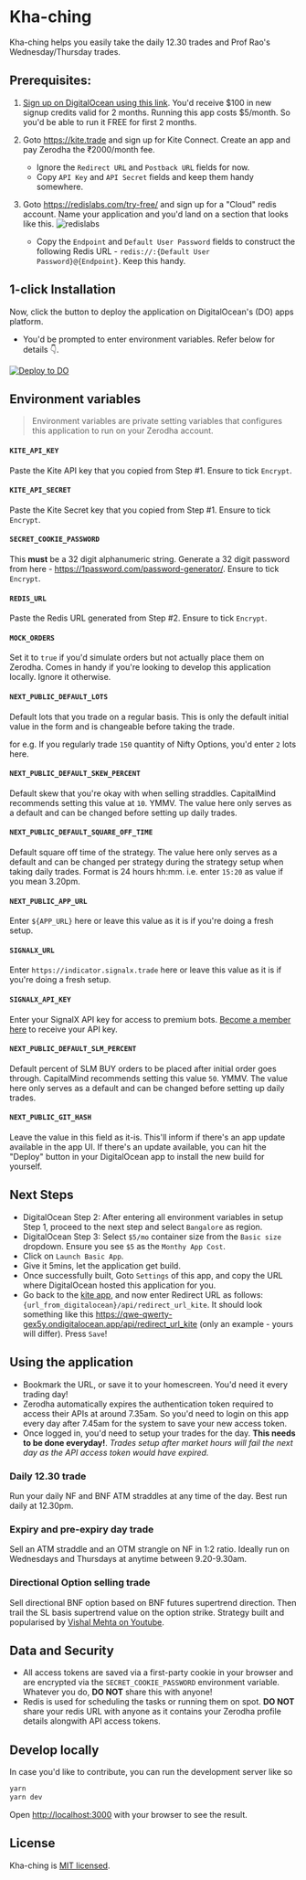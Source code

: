 # Kha-ching

Kha-ching helps you easily take the daily 12.30 trades and Prof Rao's Wednesday/Thursday trades.

## Prerequisites:

1. [Sign up on DigitalOcean using this link](https://m.do.co/c/d9db955b428e). You'd receive $100 in new signup credits valid for 2 months. Running this app costs $5/month. So you'd be able to run it FREE for first 2 months.


2. Goto https://kite.trade and sign up for Kite Connect. Create an app and pay Zerodha the ₹2000/month fee.

    - Ignore the `Redirect URL` and `Postback URL` fields for now.
    - Copy `API Key` and `API Secret` fields and keep them handy somewhere.

3. Goto https://redislabs.com/try-free/ and sign up for a "Cloud" redis account. Name your application and you'd land on a section that looks like this. ![redislabs](https://i.imgur.com/k9sZScs.jpg)

    - Copy the `Endpoint` and `Default User Password` fields to construct the following Redis URL - `redis://:{Default User Password}@{Endpoint}`. Keep this handy.

## 1-click Installation

Now, click the button to deploy the application on DigitalOcean's (DO) apps platform.

- You'd be prompted to enter environment variables. Refer below for details 👇.

[![Deploy to DO](https://www.deploytodo.com/do-btn-blue.svg)](https://cloud.digitalocean.com/apps/new?repo=https://github.com/aakashlpin/kha-ching/tree/master&refcode=d9db955b428e)

## Environment variables

> Environment variables are private setting variables that configures this application to run on your Zerodha account.


#### `KITE_API_KEY`

Paste the Kite API key that you copied from Step #1. Ensure to tick `Encrypt`.
#### `KITE_API_SECRET`

Paste the Kite Secret key that you copied from Step #1. Ensure to tick `Encrypt`.

#### `SECRET_COOKIE_PASSWORD`

This **must** be a 32 digit alphanumeric string. Generate a 32 digit password from here - https://1password.com/password-generator/. Ensure to tick `Encrypt`.

#### `REDIS_URL`

Paste the Redis URL generated from Step #2. Ensure to tick `Encrypt`.

#### `MOCK_ORDERS`

Set it to `true` if you'd simulate orders but not actually place them on Zerodha. Comes in handy if you're looking to develop this application locally. Ignore it otherwise.

#### `NEXT_PUBLIC_DEFAULT_LOTS`

Default lots that you trade on a regular basis. This is only the default initial value in the form and is changeable before taking the trade.

for e.g. If you regularly trade `150` quantity of Nifty Options, you'd enter `2` lots here.
#### `NEXT_PUBLIC_DEFAULT_SKEW_PERCENT`

Default skew that you're okay with when selling straddles. CapitalMind recommends setting this value at `10`. YMMV. The value here only serves as a default and can be changed before setting up daily trades.

#### `NEXT_PUBLIC_DEFAULT_SQUARE_OFF_TIME`

Default square off time of the strategy. The value here only serves as a default and can be changed per strategy during the strategy setup when taking daily trades. Format is 24 hours hh:mm. i.e. enter `15:20` as value if you mean 3.20pm.

#### `NEXT_PUBLIC_APP_URL`

Enter `${APP_URL}` here or leave this value as it is if you're doing a fresh setup.

#### `SIGNALX_URL`

Enter `https://indicator.signalx.trade` here or leave this value as it is if you're doing a fresh setup.

#### `SIGNALX_API_KEY`

Enter your SignalX API key for access to premium bots. [Become a member here](https://www.buymeacoffee.com/aakashgoel/) to receive your API key.

#### `NEXT_PUBLIC_DEFAULT_SLM_PERCENT`

Default percent of SLM BUY orders to be placed after initial order goes through. CapitalMind recommends setting this value `50`. YMMV. The value here only serves as a default and can be changed before setting up daily trades.

#### `NEXT_PUBLIC_GIT_HASH`

Leave the value in this field as it-is. This'll inform if there's an app update available in the app UI. If there's an update available, you can hit the "Deploy" button in your DigitalOcean app to install the new build for yourself.
## Next Steps

- DigitalOcean Step 2: After entering all environment variables in setup Step 1, proceed to the next step and select `Bangalore` as region.
- DigitalOcean Step 3: Select `$5/mo` container size from the `Basic size` dropdown. Ensure you see `$5` as the `Monthy App Cost`.
- Click on `Launch Basic App`.
- Give it 5mins, let the application get build.
- Once successfully built, Goto `Settings` of this app, and copy the URL where DigitalOcean hosted this application for you.
- Go back to the [kite app](https://kite.trade/), and now enter Redirect URL as follows: `{url_from_digitalocean}/api/redirect_url_kite`. It should look something like this https://qwe-qwerty-gex5y.ondigitalocean.app/api/redirect_url_kite (only an example - yours will differ). Press `Save`!


## Using the application

- Bookmark the URL, or save it to your homescreen. You'd need it every trading day!
- Zerodha automatically expires the authentication token required to access their APIs at around 7.35am. So you'd need to login on this app every day after 7.45am for the system to save your new access token.
- Once logged in, you'd need to setup your trades for the day. **This needs to be done everyday!**. *Trades setup after market hours will fail the next day as the API access token would have expired.*

### Daily 12.30 trade

Run your daily NF and BNF ATM straddles at any time of the day. Best run daily at 12.30pm.
### Expiry and pre-expiry day trade

Sell an ATM straddle and an OTM strangle on NF in 1:2 ratio. Ideally run on Wednesdays and Thursdays at anytime between 9.20-9.30am.

### Directional Option selling trade

Sell directional BNF option based on BNF futures supertrend direction. Then trail the SL basis supertrend value on the option strike. Strategy built and popularised by [Vishal Mehta on Youtube](https://www.youtube.com/watch?v=bj6hVKjweZ8).
## Data and Security

- All access tokens are saved via a first-party cookie in your browser and are encrypted via the `SECRET_COOKIE_PASSWORD` environment variable. Whatever you do, **DO NOT** share this with anyone!
- Redis is used for scheduling the tasks or running them on spot. **DO NOT** share your redis URL with anyone as it contains your Zerodha profile details alongwith API access tokens.
## Develop locally

In case you'd like to contribute, you can run the development server like so

```bash
yarn
yarn dev
```

Open [http://localhost:3000](http://localhost:3000) with your browser to see the result.

## License

Kha-ching is [MIT licensed](https://github.com/aakashlpin/kha-ching/blob/master/LICENSE.md).
